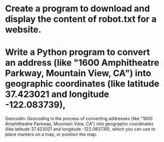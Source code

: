 # Create a program to download and display the content of robot.txt for a website.

# Write a Python program to convert an address (like "1600 Amphitheatre Parkway, Mountain View, CA") into geographic coordinates (like latitude 37.423021 and longitude -122.083739),

Geocodin: Geocoding is the process of converting addresses (like "1600 Amphitheatre Parkway, Mountain View, CA") into geographic coordinates (like latitude 37.423021 and longitude -122.083739), which you can use to place markers on a map, or position the map.
